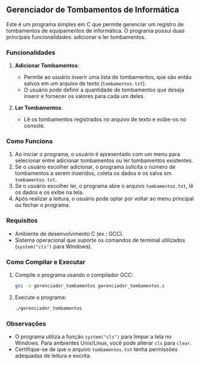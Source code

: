 ## Gerenciador de Tombamentos de Informática

Este é um programa simples em C que permite gerenciar um registro de tombamentos de equipamentos de informática. O programa possui duas principais funcionalidades: adicionar e ler tombamentos.

### Funcionalidades

1. **Adicionar Tombamentos**: 
   - Permite ao usuário inserir uma lista de tombamentos, que são então salvos em um arquivo de texto (`tombamentos.txt`).
   - O usuário pode definir a quantidade de tombamentos que deseja inserir e fornecer os valores para cada um deles.

2. **Ler Tombamentos**:
   - Lê os tombamentos registrados no arquivo de texto e exibe-os no console.

### Como Funciona

1. Ao iniciar o programa, o usuário é apresentado com um menu para selecionar entre adicionar tombamentos ou ler tombamentos existentes.
2. Se o usuário escolher adicionar, o programa solicita o número de tombamentos a serem inseridos, coleta os dados e os salva em `tombamentos.txt`.
3. Se o usuário escolher ler, o programa abre o arquivo `tombamentos.txt`, lê os dados e os exibe na tela.
4. Após realizar a leitura, o usuário pode optar por voltar ao menu principal ou fechar o programa.

### Requisitos

- Ambiente de desenvolvimento C (ex.: GCC).
- Sistema operacional que suporte os comandos de terminal utilizados (`system("cls")` para Windows).

### Como Compilar e Executar

1. Compile o programa usando o compilador GCC:
   ```bash
   gcc -o gerenciador_tombamentos gerenciador_tombamentos.c
   ```
2. Execute o programa:
   ```bash
   ./gerenciador_tombamentos
   ```

### Observações

- O programa utiliza a função `system("cls")` para limpar a tela no Windows. Para ambientes Unix/Linux, você pode alterar `cls` para `clear`.
- Certifique-se de que o arquivo `tombamentos.txt` tenha permissões adequadas de leitura e escrita.
